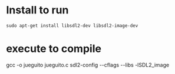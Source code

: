 # Install to run

`sudo apt-get install libsdl2-dev libsdl2-image-dev`

# execute to compile

gcc -o jueguito jueguito.c sdl2-config --cflags --libs -lSDL2_image


